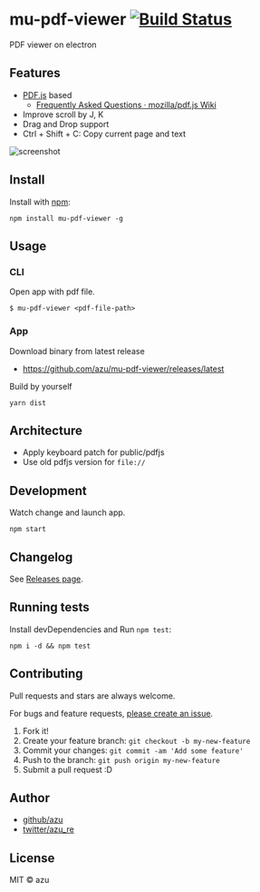 # mu-pdf-viewer [![Build Status](https://travis-ci.org/azu/mu-pdf-viewer.svg?branch=master)](https://travis-ci.org/azu/mu-pdf-viewer)

PDF viewer on electron

## Features

- [PDF.js](https://github.com/mozilla/pdf.js "PDF.js") based
    - [Frequently Asked Questions · mozilla/pdf.js Wiki](https://github.com/mozilla/pdf.js/wiki/Frequently-Asked-Questions "Frequently Asked Questions · mozilla/pdf.js Wiki")
- Improve scroll by J, K
- Drag and Drop support
- Ctrl + Shift + C: Copy current page and text

![screenshot](https://monosnap.com/file/BfCnnmtQZhiRNDAfahDjTtzQpy4nss.png)

## Install

Install with [npm](https://www.npmjs.com/):

    npm install mu-pdf-viewer -g

## Usage

### CLI

Open app with pdf file.

    $ mu-pdf-viewer <pdf-file-path>

### App

Download binary from latest release

- https://github.com/azu/mu-pdf-viewer/releases/latest

Build by yourself

    yarn dist

## Architecture

- Apply keyboard patch for public/pdfjs
- Use old pdfjs version for `file://`

## Development

Watch change and launch app.

    npm start

## Changelog

See [Releases page](https://github.com/azu/mu-pdf-viewer/releases).

## Running tests

Install devDependencies and Run `npm test`:

    npm i -d && npm test

## Contributing

Pull requests and stars are always welcome.

For bugs and feature requests, [please create an issue](https://github.com/azu/mu-pdf-viewer/issues).

1. Fork it!
2. Create your feature branch: `git checkout -b my-new-feature`
3. Commit your changes: `git commit -am 'Add some feature'`
4. Push to the branch: `git push origin my-new-feature`
5. Submit a pull request :D

## Author

- [github/azu](https://github.com/azu)
- [twitter/azu_re](https://twitter.com/azu_re)

## License

MIT © azu
